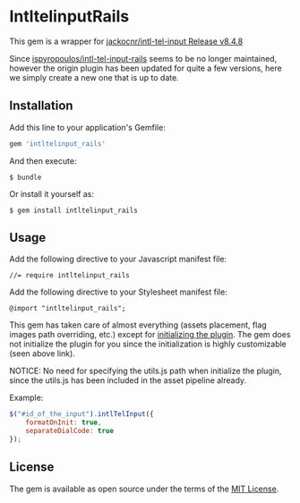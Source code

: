 # IntltelinputRails

This gem is a wrapper for [jackocnr/intl-tel-input Release v8.4.8](https://github.com/jackocnr/intl-tel-input)

Since [ispyropoulos/intl-tel-input-rails](https://github.com/ispyropoulos/intl-tel-input-rails) seems to be no longer maintained, however the origin plugin has been updated for quite a few versions, here we simply create a new one that is up to date.

## Installation

Add this line to your application's Gemfile:

```ruby
gem 'intltelinput_rails'
```

And then execute:

    $ bundle

Or install it yourself as:

    $ gem install intltelinput_rails

## Usage

Add the following directive to your Javascript manifest file:

    //= require intltelinput_rails

Add the following directive to your Stylesheet manifest file:

    @import "intltelinput_rails";

This gem has taken care of almost everything (assets placement, flag images path overriding, etc.) except for [initializing the plugin](https://github.com/jackocnr/intl-tel-input#getting-started). The gem does not initialize the plugin for you since the initialization is highly customizable (seen above link).

NOTICE: No need for specifying the utils.js path when initialize the plugin, since the utils.js has been included in the asset pipeline already. 

Example:

```js
$("#id_of_the_input").intlTelInput({
    formatOnInit: true,
    separateDialCode: true
});
```

## License

The gem is available as open source under the terms of the [MIT License](http://opensource.org/licenses/MIT).

